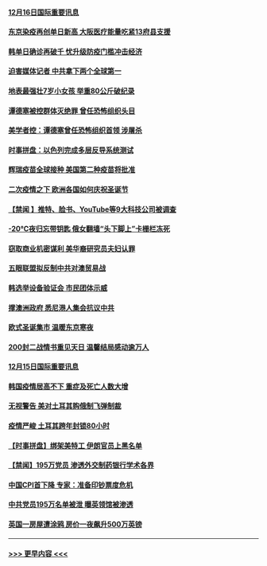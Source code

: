 #### [12月16日国际重要讯息](../pages/prog202/a103011232.md?t=12161951) 
#### [东京染疫再创单日新高 大阪医疗能量吃紧13府县支援](../pages/prog202/a103011137.md?t=12161951) 
#### [韩单日确诊再破千 忧升级防疫门槛冲击经济](../pages/prog202/a103011115.md?t=12161951) 
#### [迫害媒体记者 中共拿下两个全球第一](../pages/prog202/a103011027.md?t=12161951) 
#### [地表最强壮7岁小女孩 举重80公斤破纪录](../pages/prog202/a103010990.md?t=12161951) 
#### [谭德塞被控群体灭绝罪 曾任恐怖组织头目](../pages/prog202/a103010972.md?t=12161951) 
#### [美学者控：谭德塞曾任恐怖组织首领 涉屠杀](../pages/prog202/a103010847.md?t=12161951) 
#### [时事拼盘：以色列完成多层反导系统测试](../pages/prog202/a103010759.md?t=12161951) 
#### [辉瑞疫苗全球接种 美国第二种疫苗将批准](../pages/prog202/a103010743.md?t=12161951) 
#### [二次疫情之下 欧洲各国如何庆祝圣诞节](../pages/prog202/a103010734.md?t=12161951) 
#### [【禁闻 】推特、脸书、YouTube等9大科技公司被调查](../pages/prog202/a103010674.md?t=12161951) 
#### [-20℃夜归忘带钥匙 俄女翻墙“头下脚上”卡栅栏冻死](../pages/prog202/a103010406.md?t=12161951) 
#### [窃取商业机密谋利 美华裔研究员夫妇认罪](../pages/prog202/a103010579.md?t=12161951) 
#### [五眼联盟拟反制中共对澳贸易战](../pages/prog202/a103010574.md?t=12161951) 
#### [韩选举设备验证会 市民团体示威](../pages/prog202/a103010459.md?t=12161951) 
#### [撑澳洲政府 悉尼港人集会抗议中共](../pages/prog202/a103010374.md?t=12161951) 
#### [欧式圣诞集市 温暖东京寒夜](../pages/prog202/a103010316.md?t=12161951) 
#### [200封二战情书重见天日 温馨结局感动逾万人](../pages/prog202/a103010270.md?t=12161951) 
#### [12月15日国际重要讯息](../pages/prog202/a103010305.md?t=12161951) 
#### [韩国疫情居高不下 重症及死亡人数大增](../pages/prog202/a103010218.md?t=12161951) 
#### [无视警告 美对土耳其购俄制飞弹制裁](../pages/prog202/a103010083.md?t=12161951) 
#### [疫情严峻 土耳其跨年封锁80小时](../pages/prog202/a103010060.md?t=12161951) 
#### [【时事拼盘】绑架美特工 伊朗官员上黑名单](../pages/prog202/a103009851.md?t=12161951) 
#### [【禁闻】195万党员 渗透外交制药银行学术各界](../pages/prog202/a103009824.md?t=12161951) 
#### [中国CPI首下降 专家：准备印钞票度危机](../pages/prog202/a103009723.md?t=12161951) 
#### [中共党员195万名单被泄 曝英领馆被渗透](../pages/prog202/a103009668.md?t=12161951) 
#### [英国一房屋遭涂鸦 房价一夜飙升500万英镑](../pages/prog202/a103009484.md?t=12161951) 

----
#### [ >>> 更早内容 <<< ](../indexes/prog202-earlier.md)
